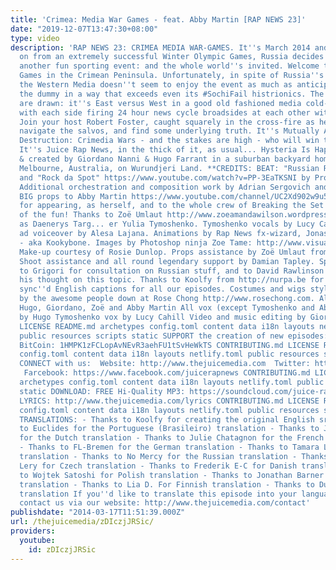```yaml
---
title: 'Crimea: Media War Games - feat. Abby Martin [RAP NEWS 23]'
date: "2019-12-07T13:47:30+08:00"
type: video
description: 'RAP NEWS 23: CRIMEA MEDIA WAR-GAMES. It''s March 2014 and following
  on from an extremely successful Winter Olympic Games, Russia decides to organise
  another fun sporting event: and the whole world''s invited. Welcome to the Paramilitary
  Games in the Crimean Peninsula. Unfortunately, in spite of Russia''s best intentions,
  the Western Media doesn''t seem to enjoy the event as much as anticipated, and spits
  the dummy in a way that exceeds even its #SochiFail histrionics. The battle lines
  are drawn: it''s East versus West in a good old fashioned media cold-shoulder war,
  with each side firing 24 hour news cycle broadsides at each other with alacrity.
  Join your host Robert Foster, caught squarely in the cross-fire as he attempts to
  navigate the salvos, and find some underlying truth. It''s Mutually Assured Mass-Media
  Destruction: Crimedia Wars - and the stakes are high - who will win the War of Perception?
  It''s Juice Rap News, in the thick of it, as usual... Hysteria Is Happening. ­Written
  & created by Giordano Nanni & Hugo Farrant in a suburban backyard home studio in
  Melbourne, Australia, ­on Wurundjeri Land. **CREDITS: BEAT: "Russian Roulette" https://www.youtube.com/watch?v=0zp92pcQq8w
  and "Rock da Spot" https://www.youtube.com/watch?v=PP-3EaTKSNI by Profetesa: http://www.profetesa-beats.com
  Additional orchestration and composition work by Adrian Sergovich and Damian Tapley.
  BIG props to Abby Martin https://www.youtube.com/channel/UC2Xd902w9u5_2oa7SHFSvZw
  for appearing, as herself, and to the whole crew of Breaking the Set for being part
  of the fun! Thanks to Zoë Umlaut http://www.zoeamandawilson.wordpress.com for appearing
  as Daenerys Targ... er Yulia Tymoshenko. Tymoshenko vocals by Lucy Cahill; Chevron
  ad voiceover by Alesa Lajana. Animations by Rap News fx-­wizard, Jonas Schweizer
  - aka Kookybone. Images by Photoshop ninja Zoe Tame: http://www.visualtonic.com.au.
  Make­-up courtesy of Rosie Dunlop. Props assistance by Zoë Umlaut from Umlautronics.
  Shoot assistance and all round legendary support by Damian Tapley. Special thanks
  to Grigori for consultation on Russian stuff, and to David Rawlinson for sharing
  his thought on this topic. Thanks to Koolfy from http://nurpa.be for creating the
  sync''d English captions for all our episodes. Costumes and wigs styled and provided
  by the awesome people down at Rose Chong http://www.rosechong.com. All acting by
  Hugo, Giordano, Zoë and Abby Martin All vox (except Tymoshenko and Abby Martin)
  by Hugo Tymoshenko vox by Lucy Cahill Video and music editing by Giordano CONTRIBUTING.md
  LICENSE README.md archetypes config.toml content data i18n layouts netlify.toml
  public resources scripts static SUPPORT the creation of new episodes: Donate: http://thejuicemedia.com/donate/
  BitCoin: 1HMPK1zFCLopAvNEvR3aehFU1tSvHeWkTS CONTRIBUTING.md LICENSE README.md archetypes
  config.toml content data i18n layouts netlify.toml public resources scripts static
  CONNECT with us: ­ Website: http://www.thejuicemedia.com ­ Twitter: http://www.twitter.com/juicerapnews
  ­ Farcebook: https://www.facebook.com/juicerapnews CONTRIBUTING.md LICENSE README.md
  archetypes config.toml content data i18n layouts netlify.toml public resources scripts
  static DOWNLOAD: FREE Hi-Quality MP3: https://soundcloud.com/juice-rap-news/rn-23-crimea-media-war-games
  LYRICS: http://www.thejuicemedia.com/lyrics CONTRIBUTING.md LICENSE README.md archetypes
  config.toml content data i18n layouts netlify.toml public resources scripts static
  TRANSLATIONS: - Thanks to Koolfy for creating the original English srt file - Thanks
  to Euclides for the Portuguese (Brasileiro) translation - Thanks to Jonas Maebe
  for the Dutch translation - Thanks to Julie Chatagnon for the French translation
  - Thanks to FL-Bremen for the German translation - Thanks to Tamara L for the Serbian
  translation - Thanks to No Mercy for the Russian translation - Thanks to Vojta and
  Lery for Czech translation - Thanks to Frederik E-C for Danish translation - Thanks
  to Wojtek Satoshi for Polish translation - Thanks to Jonathan Barner for Hebrew
  translation - Thanks to Lia D. For Finnish translation - Thanks to Dubiloo for Spanish
  translation If you''d like to translate this episode into your language, please
  contact us via our website: http://www.thejuicemedia.com/contact'
publishdate: "2014-03-17T11:51:39.000Z"
url: /thejuicemedia/zDIczjJRSic/
providers:
  youtube:
    id: zDIczjJRSic
---
```

